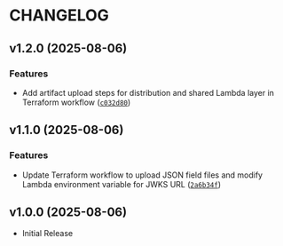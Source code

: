 # CHANGELOG

<!-- version list -->

## v1.2.0 (2025-08-06)

### Features

- Add artifact upload steps for distribution and shared Lambda layer in Terraform workflow
  ([`c032d80`](https://github.com/ugns/incident-command/commit/c032d80743c48b7b93fde8173146beba943ef8b0))


## v1.1.0 (2025-08-06)

### Features

- Update Terraform workflow to upload JSON field files and modify Lambda environment variable for
  JWKS URL
  ([`2a6b34f`](https://github.com/ugns/incident-command/commit/2a6b34f56b55e9865ca9d426732331f6f222d0cf))


## v1.0.0 (2025-08-06)

- Initial Release
